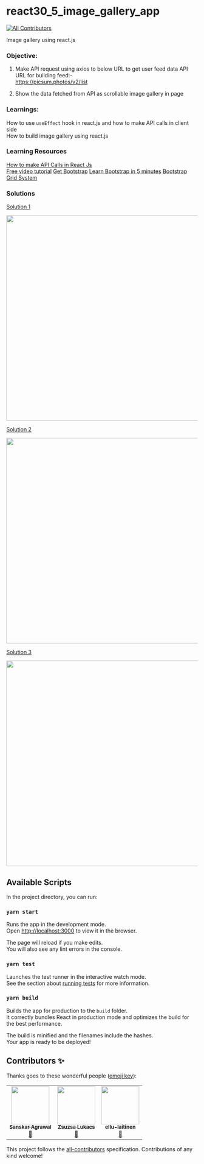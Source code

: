 # react30_5_image_gallery_app
<!-- ALL-CONTRIBUTORS-BADGE:START - Do not remove or modify this section -->
[![All Contributors](https://img.shields.io/badge/all_contributors-3-orange.svg?style=flat-square)](#contributors-)
<!-- ALL-CONTRIBUTORS-BADGE:END -->
Image gallery using react.js

### Objective:
1. Make API request using axios to below URL to get user feed data 
API URL for building feed:-   
https://picsum.photos/v2/list

2. Show the data fetched from API as scrollable image gallery in page

### Learnings:
How to use `useEffect` hook in react.js and how to make API calls in client side  
How to build image gallery using react.js


### Learning Resources     
[How to make API Calls in React Js](https://reactjs.org/docs/faq-ajax.html)     
[Free video tutorial](https://www.youtube.com/watch?v=U9T6YkEDkMo)
[Get Bootstrap](https://getbootstrap.com/)
[Learn Bootstrap in 5 minutes](https://www.youtube.com/watch?v=yalxT0PEx8c)
[Bootstrap Grid System](https://www.w3schools.com/bootstrap/bootstrap_grid_system.asp)


### Solutions
[Solution 1](https://github.com/codeclassifiers/react30_5_image_gallery_app/tree/master/solution_1)    
  
<img src="https://res.cloudinary.com/dk22rcdch/image/upload/v1602524091/Blogimages/Screenshot_2020-10-12_at_11.02.46_PM_huwkgm.png" height="540" width="960" />    

[Solution 2](https://github.com/codeclassifiers/react30_5_image_gallery_app/tree/master/solution_2)   
  
<img src="https://res.cloudinary.com/dk22rcdch/image/upload/v1602524058/Blogimages/Screenshot_2020-10-12_at_11.01.59_PM_fg30j5.png" height="540" width="960" />    

[Solution 3](https://github.com/ZsuzsaMano/react30_5_image_gallery_app/tree/css-by-zsuzsa/solution_3)  
  
<img src="https://res.cloudinary.com/dk22rcdch/image/upload/v1602560542/Blogimages/sol3.001_rpxrq4.jpg" height="540" width="960" />  

## Available Scripts

In the project directory, you can run:

### `yarn start`

Runs the app in the development mode.<br />
Open [http://localhost:3000](http://localhost:3000) to view it in the browser.

The page will reload if you make edits.<br />
You will also see any lint errors in the console.

### `yarn test`

Launches the test runner in the interactive watch mode.<br />
See the section about [running tests](https://facebook.github.io/create-react-app/docs/running-tests) for more information.

### `yarn build`

Builds the app for production to the `build` folder.<br />
It correctly bundles React in production mode and optimizes the build for the best performance.

The build is minified and the filenames include the hashes.<br />
Your app is ready to be deployed!

## Contributors ✨

Thanks goes to these wonderful people ([emoji key](https://allcontributors.org/docs/en/emoji-key)):

<!-- ALL-CONTRIBUTORS-LIST:START - Do not remove or modify this section -->
<!-- prettier-ignore-start -->
<!-- markdownlint-disable -->
<table>
  <tr>
    <td align="center"><a href="https://agrawalsanskar.tk/"><img src="https://avatars3.githubusercontent.com/u/47533723?v=4" width="100px;" alt=""/><br /><sub><b>Sanskar Agrawal</b></sub></a><br /><a href="https://github.com/codeclassifiers/react30_5_image_gallery_app/commits?author=sanskar2999" title="Documentation">📖</a></td>
    <td align="center"><a href="https://github.com/ZsuzsaMano"><img src="https://avatars3.githubusercontent.com/u/51864343?v=4" width="100px;" alt=""/><br /><sub><b>Zsuzsa Lukacs</b></sub></a><br /><a href="#projectManagement-ZsuzsaMano" title="Project Management">📆</a></td>
    <td align="center"><a href="https://github.com/ellu-laitinen"><img src="https://avatars1.githubusercontent.com/u/59651879?v=4" width="100px;" alt=""/><br /><sub><b>ellu-laitinen</b></sub></a><br /><a href="#projectManagement-ellu-laitinen" title="Project Management">📆</a></td>
  </tr>
</table>

<!-- markdownlint-enable -->
<!-- prettier-ignore-end -->
<!-- ALL-CONTRIBUTORS-LIST:END -->

This project follows the [all-contributors](https://github.com/all-contributors/all-contributors) specification. Contributions of any kind welcome!
